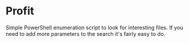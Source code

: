 # Profit
Simple PowerShell enumeration script to look for interesting files. If you need to add more parameters to the search it's fairly easy to do. 
